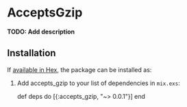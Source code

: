 # AcceptsGzip

**TODO: Add description**

## Installation

If [available in Hex](https://hex.pm/docs/publish), the package can be installed as:

  1. Add accepts_gzip to your list of dependencies in `mix.exs`:

        def deps do
          [{:accepts_gzip, "~> 0.0.1"}]
        end
